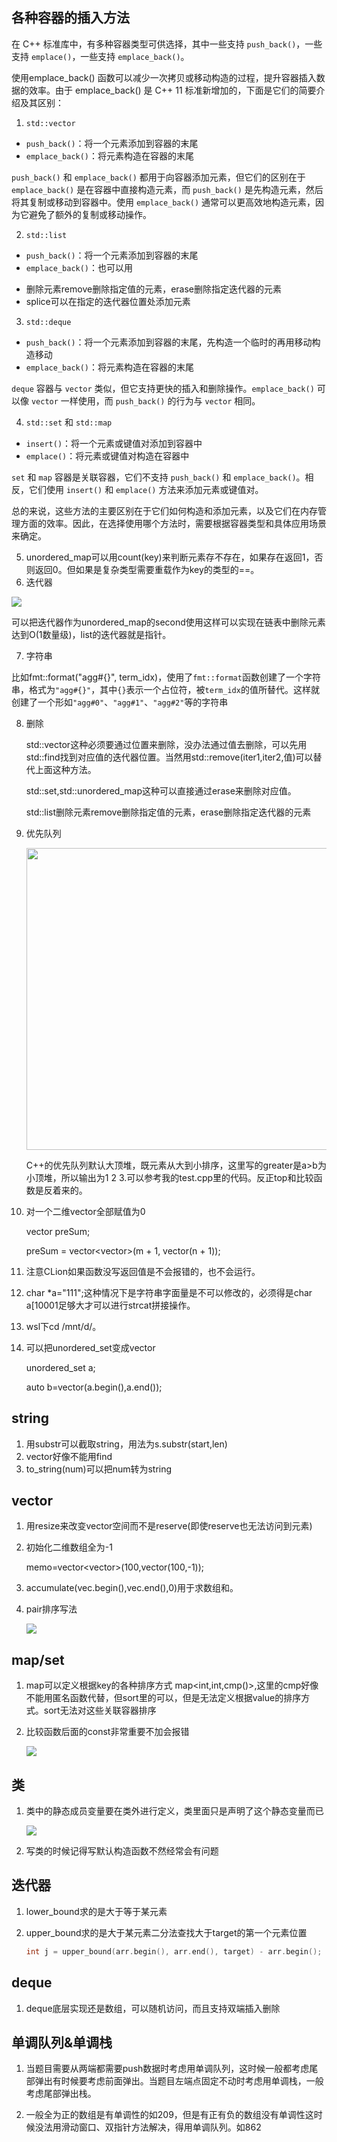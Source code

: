 ## 各种容器的插入方法

在 C++ 标准库中，有多种容器类型可供选择，其中一些支持 `push_back()`，一些支持 `emplace()`，一些支持 `emplace_back()`。

使用emplace_back() 函数可以减少一次拷贝或移动构造的过程，提升容器插入数据的效率。由于 emplace_back() 是 C++ 11 标准新增加的，下面是它们的简要介绍及其区别：

1. `std::vector`
- `push_back()`：将一个元素添加到容器的末尾
- `emplace_back()`：将元素构造在容器的末尾

`push_back()` 和 `emplace_back()` 都用于向容器添加元素，但它们的区别在于 `emplace_back()` 是在容器中直接构造元素，而 `push_back()` 是先构造元素，然后将其复制或移动到容器中。使用 `emplace_back()` 通常可以更高效地构造元素，因为它避免了额外的复制或移动操作。

2. `std::list`
- `push_back()`：将一个元素添加到容器的末尾
- `emplace_back()`：也可以用
+ 删除元素remove删除指定值的元素，erase删除指定迭代器的元素
+ splice可以在指定的迭代器位置处添加元素
3. `std::deque`
- `push_back()`：将一个元素添加到容器的末尾，先构造一个临时的再用移动构造移动
- `emplace_back()`：将元素构造在容器的末尾

`deque` 容器与 `vector` 类似，但它支持更快的插入和删除操作。`emplace_back()` 可以像 `vector` 一样使用，而 `push_back()` 的行为与 `vector` 相同。

4. `std::set` 和 `std::map`
- `insert()`：将一个元素或键值对添加到容器中
- `emplace()`：将元素或键值对构造在容器中

`set` 和 `map` 容器是关联容器，它们不支持 `push_back()` 和 `emplace_back()`。相反，它们使用 `insert()` 和 `emplace()` 方法来添加元素或键值对。

总的来说，这些方法的主要区别在于它们如何构造和添加元素，以及它们在内存管理方面的效率。因此，在选择使用哪个方法时，需要根据容器类型和具体应用场景来确定。

5. unordered_map可以用count(key)来判断元素存不存在，如果存在返回1，否则返回0。但如果是复杂类型需要重载作为key的类型的==。
6. 迭代器

![](assets/2023-05-16-08-42-55-image.png)

可以把迭代器作为unordered_map的second使用这样可以实现在链表中删除元素达到O(1数量级)，list的迭代器就是指针。

7. 字符串

比如fmt::format("agg#{}", term_idx)，使用了`fmt::format`函数创建了一个字符串，格式为`"agg#{}"`，其中`{}`表示一个占位符，被`term_idx`的值所替代。这样就创建了一个形如`"agg#0"`、`"agg#1"`、`"agg#2"`等的字符串

8. 删除
   
   std::vector这种必须要通过位置来删除，没办法通过值去删除，可以先用std::find找到对应值的迭代器位置。当然用std::remove(iter1,iter2,值)可以替代上面这种方法。
   
   std::set,std::unordered_map这种可以直接通过erase来删除对应值。
   
   std::list删除元素remove删除指定值的元素，erase删除指定迭代器的元素

9. 优先队列
   
   <img src="assets/2023-06-24-18-03-59-image.png" title="" alt="" width="483">
   
   C++的优先队列默认大顶堆，既元素从大到小排序，这里写的greater是a>b为小顶堆，所以输出为1 2 3.可以参考我的test.cpp里的代码。反正top和比较函数是反着来的。

10. 对一个二维vector全部赋值为0
    
    vector<vector> preSum;
    
    preSum = vector<vector<int>>(m + 1, vector<int>(n + 1));

11. 注意CLion如果函数没写返回值是不会报错的，也不会运行。

12. char *a="111";这种情况下是字符串字面量是不可以修改的，必须得是char a[10001足够大才可以进行strcat拼接操作。

13. wsl下cd /mnt/d/。

14. 可以把unordered_set变成vector
    
    unordered_set<string> a;
    
    auto b=vector<string>(a.begin(),a.end());

## string

1. 用substr可以截取string，用法为s.substr(start,len)
2. vector<string>好像不能用find
3. to_string(num)可以把num转为string

## vector

1. 用resize来改变vector空间而不是reserve(即使reserve也无法访问到元素)

2. 初始化二维数组全为-1
   
   memo=vector<vector<int>>(100,vector<int>(100,-1));

3. accumulate(vec.begin(),vec.end(),0)用于求数组和。

4. pair排序写法
   
   ![](assets/2023-08-23-20-38-15-image.png)

## map/set

1. map可以定义根据key的各种排序方式 map<int,int,cmp()>,这里的cmp好像不能用匿名函数代替，但sort里的可以，但是无法定义根据value的排序方式。sort无法对这些关联容器排序

2. 比较函数后面的const非常重要不加会报错
   
   ![](assets/2023-07-31-13-32-32-image.png)

## 类

1. 类中的静态成员变量要在类外进行定义，类里面只是声明了这个静态变量而已
   
   ![](assets/2023-07-31-14-42-25-image.png)

2. 写类的时候记得写默认构造函数不然经常会有问题

## 迭代器

1. lower_bound求的是大于等于某元素

2. upper_bound求的是大于某元素二分法查找大于target的第一个元素位置
   
   ```cpp
   int j = upper_bound(arr.begin(), arr.end(), target) - arr.begin();
   ```

## deque

1. deque底层实现还是数组，可以随机访问，而且支持双端插入删除

## 单调队列&单调栈

1. 当题目需要从两端都需要push数据时考虑用单调队列，这时候一般都考虑尾部弹出有时候要考虑前面弹出。当题目左端点固定不动时考虑用单调栈，一般考虑尾部弹出栈。

2. 一般全为正的数组是有单调性的如209，但是有正有负的数组没有单调性这时候没法用滑动窗口、双指针方法解决，得用单调队列。如862
